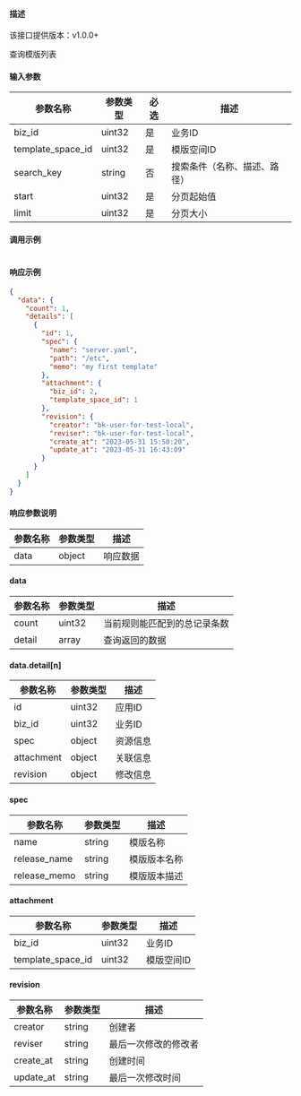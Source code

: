 #### 描述

该接口提供版本：v1.0.0+

查询模版列表

#### 输入参数

| 参数名称          | 参数类型 | 必选 | 描述             |
| ----------------- | -------- | ---- |----------------|
| biz_id            | uint32   | 是   | 业务ID           |
| template_space_id | uint32   | 是   | 模版空间ID         |
| search_key | string | 否   | 搜索条件（名称、描述、路径） |
| start             | uint32   | 是   | 分页起始值          |
| limit             | uint32   | 是   | 分页大小           |

#### 调用示例

```json

```

#### 响应示例

```json
{
  "data": {
    "count": 1,
    "details": [
      {
        "id": 1,
        "spec": {
          "name": "server.yaml",
          "path": "/etc",
          "memo": "my first template"
        },
        "attachment": {
          "biz_id": 2,
          "template_space_id": 1
        },
        "revision": {
          "creator": "bk-user-for-test-local",
          "reviser": "bk-user-for-test-local",
          "create_at": "2023-05-31 15:50:20",
          "update_at": "2023-05-31 16:43:09"
        }
      }
    ]
  }
}
```

#### 响应参数说明

| 参数名称 | 参数类型 | 描述     |
| -------- | -------- | -------- |
| data     | object   | 响应数据 |

#### data

| 参数名称 | 参数类型 | 描述                         |
| -------- | -------- | ---------------------------- |
| count    | uint32   | 当前规则能匹配到的总记录条数 |
| detail   | array    | 查询返回的数据               |

#### data.detail[n]

| 参数名称   | 参数类型 | 描述     |
| ---------- | -------- | -------- |
| id         | uint32   | 应用ID   |
| biz_id     | uint32   | 业务ID   |
| spec       | object   | 资源信息 |
| attachment | object   | 关联信息 |
| revision   | object   | 修改信息 |

#### spec

| 参数名称     | 参数类型 | 描述         |
| ------------ | -------- | ------------ |
| name         | string   | 模版名称     |
| release_name | string   | 模版版本名称 |
| release_memo | string   | 模版版本描述 |

#### attachment

| 参数名称          | 参数类型 | 描述       |
| ----------------- | -------- | ---------- |
| biz_id            | uint32   | 业务ID     |
| template_space_id | uint32   | 模版空间ID |

#### revision

| 参数名称  | 参数类型 | 描述                 |
| --------- | -------- | -------------------- |
| creator   | string   | 创建者               |
| reviser   | string   | 最后一次修改的修改者 |
| create_at | string   | 创建时间             |
| update_at | string   | 最后一次修改时间     |

